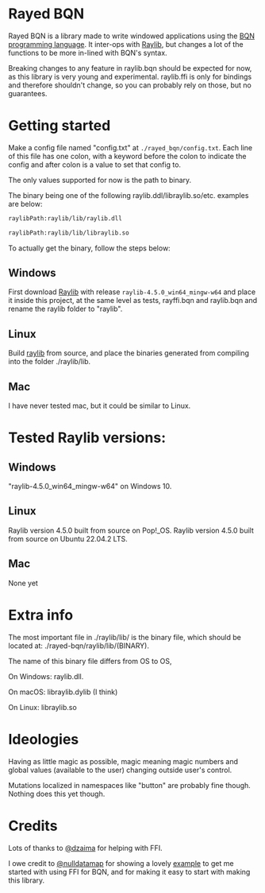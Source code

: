 # Rayed BQN
Rayed BQN is a library made to write windowed applications using the [BQN programming language](https://mlochbaum.github.io/BQN/).
It inter-ops with [Raylib](https://github.com/raysan5/raylib), but changes a lot of the functions to be more in-lined with BQN's syntax.

Breaking changes to any feature in raylib.bqn should be expected for now, as this library is very young and experimental. 
raylib.ffi is only for bindings and therefore shouldn't change, so you can probably rely on those, but no guarantees.

# Getting started
Make a config file named "config.txt" at `./rayed_bqn/config.txt`. Each line of this file has one colon, with a keyword before the colon to indicate the config and after colon is a value to set that config to.

The only values supported for now is the path to binary. 

The binary being one of the following raylib.ddl/libraylib.so/etc.
examples are below:
```txt
raylibPath:raylib/lib/raylib.dll
```
```txt
raylibPath:raylib/lib/libraylib.so
```

To actually get the binary, follow the steps below:
## Windows
First download [Raylib](https://github.com/raysan5/raylib/releases/) with release `raylib-4.5.0_win64_mingw-w64` and place it inside this project, at the same level as tests, rayffi.bqn and raylib.bqn and rename the raylib folder to "raylib".

## Linux
Build [raylib](https://github.com/raysan5/raylib/) from source, and place the binaries generated from compiling into the folder ./raylib/lib.

## Mac
I have never tested mac, but it could be similar to Linux.


# Tested Raylib versions:

## Windows
  "raylib-4.5.0_win64_mingw-w64" on Windows 10.
## Linux
  Raylib version 4.5.0 built from source on Pop!_OS.
  Raylib version 4.5.0 built from source on Ubuntu 22.04.2 LTS.
## Mac
  None yet

# Extra info
The most important file in ./raylib/lib/ is the binary file, which should be located at:
./rayed-bqn/raylib/lib/(BINARY).

The name of this binary file differs from OS to OS,

On Windows: raylib.dll.

On macOS: libraylib.dylib (I think)

On Linux: libraylib.so

# Ideologies
Having as little magic as possible, magic meaning magic numbers and global values (available to the user) changing outside user's control.

Mutations localized in namespaces like "button" are probably fine though. Nothing does this yet though.
# Credits
Lots of thanks to [@dzaima](https://github.com/dzaima) for helping with FFI.

I owe credit to [@nulldatamap](https://gist.github.com/nulldatamap) for showing a lovely [example](https://gist.github.com/nulldatamap/30b10389bf91d6f25bb262da9c9e9709) to get me started with using FFI for BQN, and for making it easy to start with making this library.
